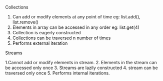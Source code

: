 Collections

1. Can add or modify elements at any point of time eg: list.add(), list.remove()
2. Elements in array can be accessed in any order eg: list.get(4)
3. Collection is eagerly constructed
4. Collections can be traversed n number of times
5. Performs external iteration



Streams

1.Cannot add or modify elements in stream.
2. Elements in the stream can be accessed only once
3. Streams are lazily constructed
4. stream can be traversed only once
5. Performs internal iterations.
